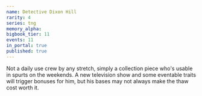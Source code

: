 ```yaml
---
name: Detective Dixon Hill
rarity: 4
series: tng
memory_alpha:
bigbook_tier: 11
events: 11
in_portal: true
published: true
---
```


Not a daily use crew by any stretch, simply a collection piece who's usable in spurts on the weekends. A new television show and some eventable traits will trigger bonuses for him, but his bases may not always make the thaw cost worth it.
